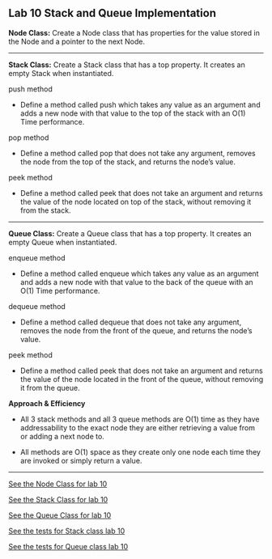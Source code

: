 ## Lab 10 Stack and Queue Implementation ##

**Node Class:**
Create a Node class that has properties for the value stored in the Node and a pointer to the next Node.
***

**Stack Class:**
Create a Stack class that has a top property. It creates an empty Stack when instantiated.

push method

- Define a method called push which takes any value as an argument and adds a new node with that value to the top of the stack with an O(1) Time performance.

pop method

- Define a method called pop that does not take any argument, removes the node from the top of the stack, and returns the node’s value.

peek method

- Define a method called peek that does not take an argument and returns the value of the node located on top of the stack, without removing it from the stack.
***

**Queue Class:**
Create a Queue class that has a top property. It creates an empty Queue when instantiated.

enqueue method

- Define a method called enqueue which takes any value as an argument and adds a new node with that value to the back of the queue with an O(1) Time performance.

dequeue method

- Define a method called dequeue that does not take any argument, removes the node from the front of the queue, and returns the node’s value.

peek method

- Define a method called peek that does not take an argument and returns the value of the node located in the front of the queue, without removing it from the queue.

**Approach & Efficiency**
- All 3 stack methods and all 3 queue methods are O(1) time as they have addressability to the exact node they are either retrieving a value from or adding a next node to.

- All methods are O(1) space as they create only one node each time they are invoked or simply return a value.

***

[See the Node Class for lab 10](src/main/java/stacksandqueues/Node.java)

[See the Stack Class for lab 10](src/main/java/stacksandqueues/Stack.java)

[See the Queue Class for lab 10](src/main/java/stacksandqueues/Queue.java)

[See the tests for Stack class lab 10](src/test/java/stacksandqueues/StackTest.java)

[See the tests for Queue class lab 10](src/test/java/stacksandqueues/StackQueue.java)
